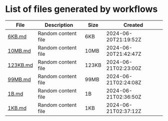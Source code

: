 # List of files generated by workflows

| File | Description | Size | Created |
| --- | --- | --- | --- |
| [6KB.md](files/6KB.md) | Random content file | 6KB | 2024-06-20T21:19:52Z |
| [10MB.md](files/10MB.md) | Random content file | 10MB | 2024-06-20T21:42:47Z |
| [123KB.md](files/123KB.md) | Random content file | 123KB | 2024-06-21T02:23:00Z |
| [99MB.md](files/99MB.md) | Random content file | 99MB | 2024-06-21T02:24:08Z |
| [1B.md](files/1B.md) | Random content file | 1B | 2024-06-21T02:36:50Z |
| [1KB.md](files/1KB.md) | Random content file | 1KB | 2024-06-21T02:37:12Z |
